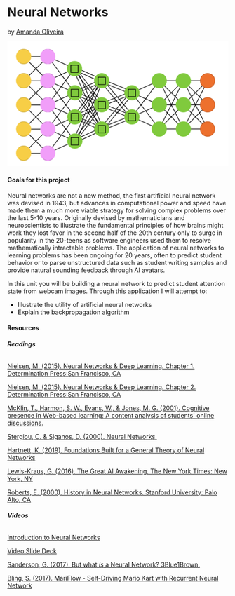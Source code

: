 # Neural Networks
by [Amanda Oliveira](https://www.linkedin.com/in/amanda-guedes-de-oliveira-0776366a/)

<center>

![](./data/pics/neural.png)

</center>


#### **Goals for this project**

Neural networks are not a new method, the first artificial neural network was devised in 1943, but advances in computational power and speed have made them a much more viable strategy for solving complex problems over the last 5-10 years. Originally devised by mathematicians and neuroscientists to illustrate the fundamental principles of how brains might work they lost favor in the second half of the 20th century only to surge in popularity in the 20-teens as software engineers used them to resolve mathematically intractable problems. The application of neural networks to learning problems has been ongoing for 20 years, often to predict student behavior or to parse unstructured data such as student writing samples and provide natural sounding feedback through AI avatars.

In this unit you will be building a neural network to predict student attention state from webcam images. Through this application I will attempt to:
* Illustrate the utility of artificial neural networks
* Explain the backpropagation algorithm

#### **Resources**

######  **Readings**

[Nielsen, M. (2015). Neural Networks & Deep Learning. Chapter 1. Determination Press:San Francisco, CA](http://neuralnetworksanddeeplearning.com/chap1.html)  

[Nielsen, M. (2015). Neural Networks & Deep Learning. Chapter 2. Determination Press:San Francisco, CA](http://neuralnetworksanddeeplearning.com/chap2.html)  

[McKlin, T., Harmon, S. W., Evans, W., & Jones, M. G. (2001). Cognitive presence in Web-based learning: A content analysis of students' online discussions.](https://files.eric.ed.gov/fulltext/ED470101.pdf)  

[Stergiou, C. & Siganos, D. (2000). Neural Networks.](http://www.doc.ic.ac.uk/~nd/surprise_96/journal/vol4/cs11/report.html)

[Hartnett, K. (2019). Foundations Built for a General Theory of Neural Networks](https://www.quantamagazine.org/foundations-built-for-a-general-theory-of-neural-networks-20190131/)

[Lewis-Kraus, G. (2016). The Great AI Awakening. The New York Times: New York, NY](https://www.nytimes.com/2016/12/14/magazine/the-great-ai-awakening.html)

[Roberts, E. (2000). History in Neural Networks. Stanford University: Palo Alto, CA](https://cs.stanford.edu/people/eroberts/courses/soco/projects/neural-networks/History/history1.html)

###### **Videos**

[Introduction to Neural Networks](https://youtu.be/x54ULLJSzBM)

[Video Slide Deck](https://github.com/la-process-and-theory/neural-networks/blob/master/HUDK4051-neural-nets.pdf)

[Sanderson, G. (2017). But what *is* a Neural Network? 3Blue1Brown. ](https://www.youtube.com/watch?v=aircAruvnKk)

[Bling, S. (2017). MariFlow - Self-Driving Mario Kart with Recurrent Neural Network](https://www.youtube.com/watch?v=Ipi40cb_RsI)

